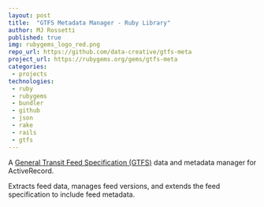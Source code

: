 ```yaml
---
layout: post
title:  "GTFS Metadata Manager - Ruby Library"
author: MJ Rossetti
published: true
img: rubygems_logo_red.png
repo_url: https://github.com/data-creative/gtfs-meta
project_url: https://rubygems.org/gems/gtfs-meta
categories:
 - projects
technologies:
 - ruby
 - rubygems
 - bundler
 - github
 - json
 - rake
 - rails
 - gtfs
---
```


A [General Transit Feed Specification (GTFS)](https://developers.google.com/transit/gtfs/) data and metadata manager for ActiveRecord.

Extracts feed data, manages feed versions, and extends the feed specification to include feed metadata.
